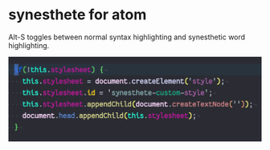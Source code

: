# synesthete for atom

Alt-S toggles between normal syntax highlighting and synesthetic word highlighting.

![animation](synesthete.gif)
